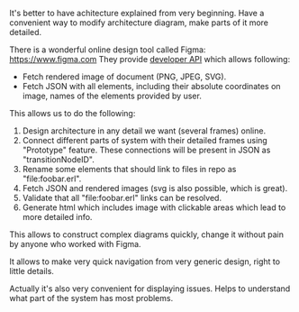 It's better to have achitecture explained from very beginning.
Have a convenient way to modify architecture diagram, make parts of it more detailed.

There is a wonderful online design tool called Figma: https://www.figma.com
They provide [developer API](https://www.figma.com/developers/docs) which allows following:

 * Fetch rendered image of document (PNG, JPEG, SVG).
 * Fetch JSON with all elements, including their absolute coordinates on image,
   names of the elements provided by user.

This allows us to do the following:

 1. Design architecture in any detail we want (several frames) online.
 2. Connect different parts of system with their detailed frames using "Prototype" feature.
    These connections will be present in JSON as "transitionNodeID".
 3. Rename some elements that should link to files in repo as "file:foobar.erl".
 4. Fetch JSON and rendered images (svg is also possible, which is great).
 5. Validate that all "file:foobar.erl" links can be resolved.
 6. Generate html which includes image with clickable areas which lead to more detailed info.

This allows to construct complex diagrams quickly,
change it without pain by anyone who worked with Figma.

It allows to make very quick navigation from very generic design,
right to little details.

Actually it's also very convenient for displaying issues.
Helps to understand what part of the system has most problems.